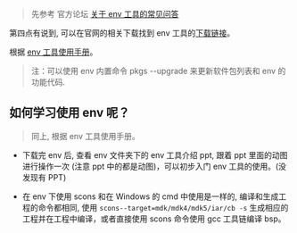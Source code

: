 > 先参考 官方论坛 [关于 env 工具的常见问答](https://www.rt-thread.org/qa/thread-5699-1-1.html)

第四点有说到, 可以在官网的相关下载找到 env 工具的[下载链接](https://www.rt-thread.org/page/download.html)。

根据 [env 工具使用手册](https://github.com/RT-Thread/rtthread-manual-doc/blob/master/zh/5chapters/01-chapter_env_manual.md)。


> 注：可以使用 env 内置命令 pkgs --upgrade 来更新软件包列表和 env 的功能代码.

## 如何学习使用 env 呢？
>同上, 根据 env 工具使用手册。

* 下载完 env 后, 查看 env 文件夹下的 env 工具介绍 ppt, 跟着 ppt 里面的动图进行操作一次 (注意 ppt 中的都是动图)，可以初步入门 env 工具的使用。(没发现有 PPT)

* 在 env 下使用 scons 和在 Windows 的 cmd 中使用是一样的, 编译和生成工程的命令都相同, 使用 `scons--target=mdk/mdk4/mdk5/iar/cb -s` 生成相应的工程并在工程中编译，或者直接使用 scons 命令使用 gcc 工具链编译 bsp。
